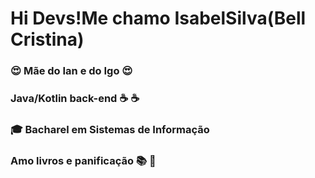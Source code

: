 # Hi Devs!Me chamo IsabelSilva(Bell Cristina)


### :heart_eyes: Mãe do Ian e do Igo :heart_eyes:
### Java/Kotlin back-end :coffee: :coffee:
### :mortar_board: Bacharel em Sistemas de Informação
### Amo livros e panificação :books: :bread:

     
          
          
          
          
